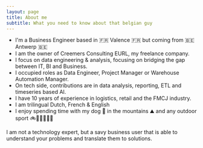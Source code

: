 ```yaml
---
layout: page
title: About me
subtitle: What you need to know about that belgian guy
---
```


- I'm a Business Engineer based in 🇫🇷 Valence 🇫🇷 but coming from 🇧🇪 Antwerp 🇧🇪
- I am the owner of Creemers Consulting EURL, my freelance company.
- I focus on data engineering & analysis, focusing on bridging the gap between IT, BI and Business.
- I occupied roles as Data Engineer, Project Manager or Warehouse Automation Manager.
- On tech side, contributions are in data analysis, reporting, ETL and timeseries based AI.
- I have 10 years of experience in logistics, retail and the FMCJ industry.
- I am trilingual Dutch, French & English
- I enjoy spending time with my dog 🐾 in the mountains ⛰️ and any outdoor sport 🚲🏃🏊‍♂️🚶‍♂️


I am not a technology expert, but a savy business user that is able to understand your problems and translate them to solutions.
